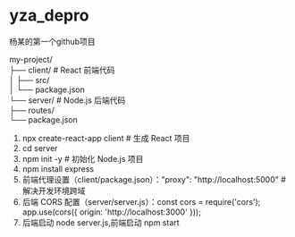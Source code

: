# yza_depro
杨某的第一个github项目

my-project/  
├── client/        # React 前端代码  
│   ├── src/  
│   └── package.json  
└── server/        # Node.js 后端代码  
    ├── routes/  
    └── package.json

1. npx create-react-app client  # 生成 React 项目
2. cd server
3. npm init -y  # 初始化 Node.js 项目
4. npm install express
5. 前端代理设置‌（client/package.json）："proxy": "http://localhost:5000"  # 解决开发环境跨域
6. ‌后端 CORS 配置‌（server/server.js）：const cors = require('cors');  app.use(cors({ origin: 'http://localhost:3000' }));
7. 后端启动 node server.js,前端启动 npm start